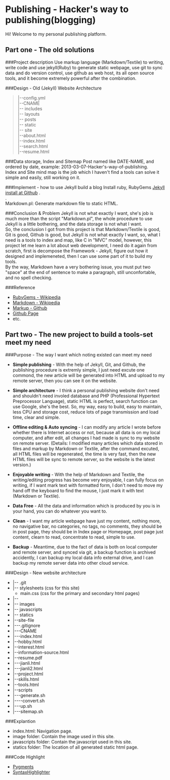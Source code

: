 Publishing - Hacker's way to publishing(blogging)
=================================================
Hi! Welcome to my personal publishing platform.

Part one - The old solutions
----------------------------

###Project description
Use markup language (Markdown/Textile) to writing, write code and use jekyll(Ruby) to generate static webpage, use git to sync data and do version control, use github as web host, its all open source tools, and it become extremely powerful after the combination.  


###Design - Old (Jekyll) Website Architecture
> |--config.yml  
> |--CNAME  
> |-- includes  
> |-- layouts  
> |-- posts  
> |-- static  
> |-- site  
> |--about.html  
> |--index.html  
> |--search.html  
> |--resume.html  


###Data storage, Index and Sitemap
Post named like DATE-NAME, and ordered by date, example: 2013-03-07-Hacker's-way-of-publishing.   
Index and Site mind map is the job which I haven't find a tools can solve it simple and easily, still working on it.    


###Implement - how to use Jekyll build a blog
Install ruby, RubyGems [Jekyll install at Github](https://github.com/mojombo/jekyll/wiki/install)
.  
.  
Markdown.pl: Generate markdown file to static HTML.


###Conclusion & Problem
Jekyll is not what exactly I want, she's job is much more than the script "Markdown.pl", the whole procedure to use Jekyll is a little bothering, and the data storage is not what I want.  
So, the conclusion I got from this project is that Markdown/Textile is good, Git is good, Github is good, but Jekyll is not what exactly I want, so, what I need is a tools to index and map, like C in "MVC" model, however, this project let me learn a lot about web development, I need do it again from scratch, first is decompose the Framework - Jekyll, figure out how it designed and implemeneted, then I can use some part of it to build my tools.  
By the way, Markdown have a very bothering issue, you must put two "space" at the end of sentence to make a paragraph, still unconfortable, and no spell checking.  


###Reference
* [RubyGems - Wikipedia](http://en.wikipedia.org/wiki/RubyGems)
* [Markdown - Wikipedia](http://en.wikipedia.org/wiki/Markdown)
* [Markup - Github](https://github.com/Markup)
* [Github Page](https://help.github.com/categories/20/articles)
* etc.  



Part two - The new project to build a tools-set meet my need
------------------------------------------------------------

###Purpose - The way I want which noting existed can meet my need

* __Simple publishing__ - With the help of Jekyll, Git, and Github, the publishing procedure is extremly simple, I just need excute one commond, the new article will be generated into HTML and upload to my remote server, then you can see it on the website.  

* __Simple architecture__ - I think a personal publishing website don't need and shouldn't need involed database and PHP (Professional Hypertext Preprocessor Language), static HTML is perfect, search function can use Google, she's the best. So, my way, easy to build, easy to maintain, less CPU and storage cost, reduce lots of page transmission and load time, clear and simple.  

* __Offline editing & Auto syncing__ - I can modify any article I wrote before whether there is Internet access or not, because all data is on my local computer, and after edit, all changes I had made is sync to my website on remote server. (Details: I modified many articles which data stored in files and markup by Markdown or Textile, after the command excuted, all HTML files will be regenerated, the time is very fast, then the new HTML files will be sync to remote server, so the website is the latest version.)   

* __Enjoyable writing__ - With the help of Markdown and Textile, the writing/editing progress has become very enjoyable, I can fully focus on writing, if I want mark text with formatted form, I don't need to move my hand off the keyboard to find the mouse, I just mark it with text (Markdown or Textile).  

* __Data Free__ - All the data and information which is produced by you is in your hand, you can do whatever you want to.  

* __Clean__ - I want my article webpage have just my content, nothing more, no navigative bar, no categories, no tags, no comments, they should be in post page, they should be in Index page or Homepage, post page just content, clearn to read, concentrate to read, simple to use.  

* __Backup__ - Meantime, due to the fact of data is both on local computer and remote server, and synced via git, a backup function is archived accidently, I can backup my local data info external drive, and I can  backup my remote server data into other cloud service.   


###Design - New website architecture
* |-- .git  
* |-- stylesheets (css for this site)  
  * main.css (css for the primary and secondary html pages)
* |--
* |-- images  
* |-- javascripts  
* |-- statics  
* |--site-file  
* |---.gitignore  
* |---CNAME  
* |---index.html  
* |--hobby.html  
* |--interest.html  
* |--information-source.html  
* |--resume.pdf  
* |---jianli.html  
* |---jianli2.html  
* |--project.html  
* |--skills.html  
* |--tools.html  
* |--scripts  
* |---generate.sh  
* |----convert.sh  
* |---up.sh  
* |---sitemap.sh  

###Explantion
* index.html: Navigation page.
* image folder: Contain the image used in this site.
* javascripts folder: Contain the javascript used in this site.
* statics folder: The location of all generated static html page.

###Code Highlight
* [Pygments](http://zyzhang.github.io/blog/2012/08/31/highlight-with-Jekyll-and-Pygments/)
* [SyntaxHighlighter](http://alexgorbatchev.com/SyntaxHighlighter/manual/installation.html)
